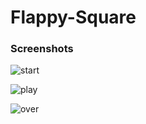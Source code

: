 # Flappy-Square
 
### Screenshots 

![start](https://user-images.githubusercontent.com/31897425/31495279-9f9302b8-af74-11e7-9b6d-0086c6872607.png)


![play](https://user-images.githubusercontent.com/31897425/31495286-a4d1b8be-af74-11e7-92f5-d6f7799fd757.png)


![over](https://user-images.githubusercontent.com/31897425/31495295-ab837166-af74-11e7-9539-737583b8f78b.png)
